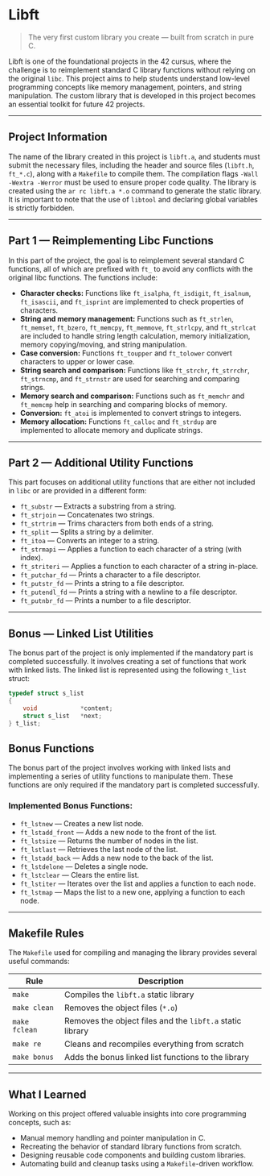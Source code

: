 # Libft

> The very first custom library you create — built from scratch in pure C.

Libft is one of the foundational projects in the 42 cursus, where the challenge is to reimplement standard C library functions without relying on the original `libc`. This project aims to help students understand low-level programming concepts like memory management, pointers, and string manipulation. The custom library that is developed in this project becomes an essential toolkit for future 42 projects.

---

## Project Information

The name of the library created in this project is `libft.a`, and students must submit the necessary files, including the header and source files (`libft.h`, `ft_*.c`), along with a `Makefile` to compile them. The compilation flags `-Wall -Wextra -Werror` must be used to ensure proper code quality. The library is created using the `ar rc libft.a *.o` command to generate the static library. It is important to note that the use of `libtool` and declaring global variables is strictly forbidden.

---

## Part 1 — Reimplementing Libc Functions

In this part of the project, the goal is to reimplement several standard C functions, all of which are prefixed with `ft_` to avoid any conflicts with the original libc functions. The functions include:

- **Character checks:** Functions like `ft_isalpha`, `ft_isdigit`, `ft_isalnum`, `ft_isascii`, and `ft_isprint` are implemented to check properties of characters.
- **String and memory management:** Functions such as `ft_strlen`, `ft_memset`, `ft_bzero`, `ft_memcpy`, `ft_memmove`, `ft_strlcpy`, and `ft_strlcat` are included to handle string length calculation, memory initialization, memory copying/moving, and string manipulation.
- **Case conversion:** Functions `ft_toupper` and `ft_tolower` convert characters to upper or lower case.
- **String search and comparison:** Functions like `ft_strchr`, `ft_strrchr`, `ft_strncmp`, and `ft_strnstr` are used for searching and comparing strings.
- **Memory search and comparison:** Functions such as `ft_memchr` and `ft_memcmp` help in searching and comparing blocks of memory.
- **Conversion:** `ft_atoi` is implemented to convert strings to integers.
- **Memory allocation:** Functions `ft_calloc` and `ft_strdup` are implemented to allocate memory and duplicate strings.

---

## Part 2 — Additional Utility Functions

This part focuses on additional utility functions that are either not included in `libc` or are provided in a different form:

- `ft_substr` — Extracts a substring from a string.
- `ft_strjoin` — Concatenates two strings.
- `ft_strtrim` — Trims characters from both ends of a string.
- `ft_split` — Splits a string by a delimiter.
- `ft_itoa` — Converts an integer to a string.
- `ft_strmapi` — Applies a function to each character of a string (with index).
- `ft_striteri` — Applies a function to each character of a string in-place.
- `ft_putchar_fd` — Prints a character to a file descriptor.
- `ft_putstr_fd` — Prints a string to a file descriptor.
- `ft_putendl_fd` — Prints a string with a newline to a file descriptor.
- `ft_putnbr_fd` — Prints a number to a file descriptor.

---

## Bonus — Linked List Utilities

The bonus part of the project is only implemented if the mandatory part is completed successfully. It involves creating a set of functions that work with linked lists. The linked list is represented using the following `t_list` struct:

```c
typedef struct s_list
{
    void            *content;
    struct s_list   *next;
} t_list;
```

## Bonus Functions

The bonus part of the project involves working with linked lists and implementing a series of utility functions to manipulate them. These functions are only required if the mandatory part is completed successfully.

### Implemented Bonus Functions:

- `ft_lstnew` — Creates a new list node.
- `ft_lstadd_front` — Adds a new node to the front of the list.
- `ft_lstsize` — Returns the number of nodes in the list.
- `ft_lstlast` — Retrieves the last node of the list.
- `ft_lstadd_back` — Adds a new node to the back of the list.
- `ft_lstdelone` — Deletes a single node.
- `ft_lstclear` — Clears the entire list.
- `ft_lstiter` — Iterates over the list and applies a function to each node.
- `ft_lstmap` — Maps the list to a new one, applying a function to each node.

---

## Makefile Rules

The `Makefile` used for compiling and managing the library provides several useful commands:

| Rule         | Description                                                  |
|--------------|--------------------------------------------------------------|
| `make`       | Compiles the `libft.a` static library                        |
| `make clean` | Removes the object files (`*.o`)                             |
| `make fclean`| Removes the object files and the `libft.a` static library    |
| `make re`    | Cleans and recompiles everything from scratch                |
| `make bonus` | Adds the bonus linked list functions to the library          |

---

## What I Learned

Working on this project offered valuable insights into core programming concepts, such as:

- Manual memory handling and pointer manipulation in C.
- Recreating the behavior of standard library functions from scratch.
- Designing reusable code components and building custom libraries.
- Automating build and cleanup tasks using a `Makefile`-driven workflow.
